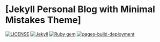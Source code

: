 # [Jekyll Personal Blog with Minimal Mistakes Theme]

[![LICENSE](https://img.shields.io/badge/license-MIT-lightgrey.svg)](https://raw.githubusercontent.com/mmistakes/minimal-mistakes/master/LICENSE)
[![Jekyll](https://img.shields.io/badge/jekyll-%3E%3D%203.7-blue.svg)](https://jekyllrb.com/)
[![Ruby gem](https://img.shields.io/gem/v/minimal-mistakes-jekyll.svg)](https://rubygems.org/gems/minimal-mistakes-jekyll)
[![pages-build-deployment](https://github.com/vcapillo/vcapillo.github.io/actions/workflows/pages/pages-build-deployment/badge.svg?branch=master&event=deployment)](https://github.com/vcapillo/vcapillo.github.io/actions/workflows/pages/pages-build-deployment)

